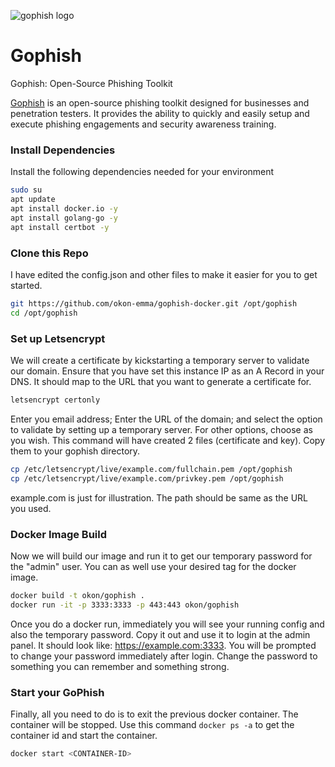 ![gophish logo](https://raw.github.com/gophish/gophish/master/static/images/gophish_purple.png)

Gophish
=======

Gophish: Open-Source Phishing Toolkit

[Gophish](https://getgophish.com) is an open-source phishing toolkit designed for businesses and penetration testers. It provides the ability to quickly and easily setup and execute phishing engagements and security awareness training.

### Install Dependencies
Install the following dependencies needed for your environment

```sh
sudo su
apt update
apt install docker.io -y
apt install golang-go -y
apt install certbot -y
```


### Clone this Repo
I have edited the config.json and other files to make it easier for you to get started.

```sh
git https://github.com/okon-emma/gophish-docker.git /opt/gophish
cd /opt/gophish
```

### Set up Letsencrypt
We will create a certificate by kickstarting a temporary server to validate our domain. Ensure that you have set this instance IP as an A Record in your DNS. It should map to the URL that you want to generate a certificate for.

```sh
letsencrypt certonly
```

Enter you email address; Enter the URL of the domain; and select the option to validate by setting up a temporary server. For other options, choose as you wish. This command will have created 2 files (certificate and key). Copy them to your gophish directory.

```sh
cp /etc/letsencrypt/live/example.com/fullchain.pem /opt/gophish
cp /etc/letsencrypt/live/example.com/privkey.pem /opt/gophish
```

example.com is just for illustration. The path should be same as the URL you used.


### Docker Image Build
Now we will build our image and run it to get our temporary password for the "admin" user. You can as well use your desired tag for the docker image.

```sh
docker build -t okon/gophish .
docker run -it -p 3333:3333 -p 443:443 okon/gophish
```

Once you do a docker run, immediately you will see your running config and also the temporary password. Copy it out and use it to login at the admin panel. It should look like: https://example.com:3333. You will be prompted to change your password immediately after login. Change the password to something you can remember and something strong.

### Start your GoPhish
Finally, all you need to do is to exit the previous docker container. The container will be stopped. Use this command ```docker ps -a``` to get the container id and start the container.

```sh
docker start <CONTAINER-ID>
```


